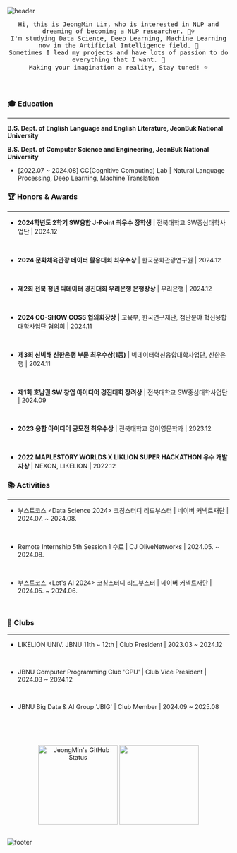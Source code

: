   
![header](https://capsule-render.vercel.app/api?type=waving&color=588beb&text=JEONGMIN&height=200&fontSize=90&fontColor=ffffff)

<p align="center">
  <samp> Hi, this is JeongMin Lim, who is interested in NLP and dreaming of becoming a NLP researcher. 🙋‍♀️ 
  </samp>
<br/>
  <samp> I'm studying Data Science, Deep Learning, Machine Learning now in the Artificial Intelligence field. 🤖
  </samp>
<br/>
  <samp> Sometimes I lead my projects and have lots of passion to do everything that I want. 🎇
  </samp>
<br/>
  <samp> Making your imagination a reality, Stay tuned! ⭐
  </samp>
<br/>
<br/>  
<br/>  
<p align="left">

### 🎓 Education
---
**B.S. Dept. of English Language and English Literature, JeonBuk National University**
<br/>

**B.S. Dept. of Computer Science and Engineering, JeonBuk National University**
<br/>

- [2022.07 ~ 2024.08] CC(Cognitive Computing) Lab | Natural Language Processing, Deep Learning, Machine Translation

### 🏆 Honors & Awards
---
- **2024학년도 2학기 SW융합 J-Point 최우수 장학생** | 전북대학교 SW중심대학사업단 | 2024.12
<br/>

- **2024 문화체육관광 데이터 활용대회 최우수상** | 한국문화관광연구원 | 2024.12
<br/>

- **제2회 전북 청년 빅데이터 경진대회 우리은행 은행장상** | 우리은행 | 2024.12
<br/>

- **2024 CO-SHOW COSS 협의회장상** | 교육부, 한국연구재단, 첨단분야 혁신융합대학사업단 협의회 | 2024.11
<br/>

- **제3회 신빅해 신한은행 부문 최우수상(1등)** | 빅데이터혁신융합대학사업단, 신한은행 | 2024.11
<br/>

- **제1회 호남권 SW 창업 아이디어 경진대회 장려상** | 전북대학교 SW중심대학사업단 | 2024.09
<br/>

- **2023 융합 아이디어 공모전 최우수상** | 전북대학교 영어영문학과 | 2023.12
<br/>

- **2022 MAPLESTORY WORLDS X LIKLION SUPER HACKATHON 우수 개발자상** | NEXON, LIKELION | 2022.12

### 📚 Activities
---
- 부스트코스 <Data Science 2024> 코칭스터디 리드부스터 | 네이버 커넥트재단 | 2024.07. ~ 2024.08.
<br/>

- Remote Internship 5th Session 1 수료 | CJ OliveNetworks | 2024.05. ~ 2024.08.
<br/>

- 부스트코스 <Let's AI 2024> 코칭스터디 리드부스터 | 네이버 커넥트재단 | 2024.05. ~ 2024.06.
<br/>

### 📁 Clubs
---
- LIKELION UNIV. JBNU 11th ~ 12th | Club President | 2023.03 ~ 2024.12
<br/>

- JBNU Computer Programming Club 'CPU' | Club Vice President | 2024.03 ~ 2024.12
<br/>

- JBNU Big Data & AI Group 'JBIG' | Club Member | 2024.09 ~ 2025.08

<br/>
<br/>
<br/>
<p align="center">
  <a href="https://github.com/JeongMinIsBest"><img align="center" style="height:180px" src="https://github-readme-stats.vercel.app/api?username=JeongMinIsBest&show_icons=true&include_all_commits=true&hide_border=true&bg_color=30,CED8F6,588beb&title_color=fff&text_color=fff" alt="JeongMin's GitHub Status" /></a>
  <a href="https://github.com/JeongMinIsBest"><img align="center" style="height:180px" src="https://github-readme-stats.vercel.app/api/top-langs/?username=JeongMinIsBest&layout=compact&hide_border=true&bg_color=30,CED8F6,588beb&title_color=fff&text_color=fff" /></a> </samp>
<br/>  
<br/> 

![footer](https://capsule-render.vercel.app/api?section=footer&type=waving&color=588beb)
